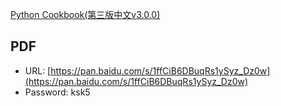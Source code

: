 [Python Cookbook(第三版中文v3.0.0)](https://github.com/yidao620c/python3-cookbook)

## PDF

- URL: [https://pan.baidu.com/s/1ffCiB6DBuqRs1ySyz_Dz0w](https://pan.baidu.com/s/1ffCiB6DBuqRs1ySyz_Dz0w)
- Password: ksk5
